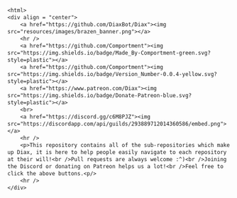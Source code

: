 <!--
 * Created by Comporment on 11/04/2017 at 22:40
 * Is it a bird, is it a plane? Nope, it's another file header.
-->
<!DOCTYPE html>
    <html>
    <div align = "center">
        <a href="https://github.com/DiaxBot/Diax"><img src="resources/images/brazen_banner.png"></a>
        <hr />
        <a href="https://github.com/Comportment"><img src="https://img.shields.io/badge/Made_By-Comportment-green.svg?style=plastic"></a>
        <a href="https://github.com/Comportment"><img src="https://img.shields.io/badge/Version_Number-0.0.4-yellow.svg?style=plastic"></a>
        <a href="https://www.patreon.com/Diax"><img src="https://img.shields.io/badge/Donate-Patreon-blue.svg?style=plastic"></a>
        <br>
        <a href="https://discord.gg/c6M8PJZ"><img src="https://discordapp.com/api/guilds/293889712014360586/embed.png"></a>
        <hr />
        <p>This repository contains all of the sub-repositories which make up Diax, it is here to help people easily navigate to each repository at their will!<br />Pull requests are always welcome :^)<br />Joining the Discord or donating on Patreon helps us a lot!<br />Feel free to click the above buttons.<p/>
        <hr />
    </div>
</html>